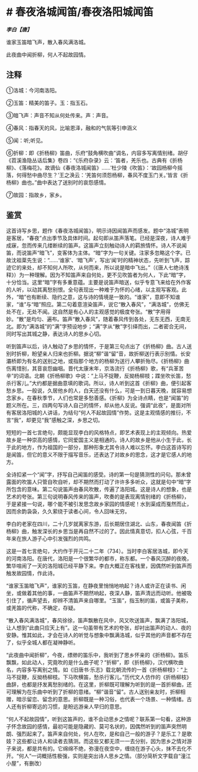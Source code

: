 # # 春夜洛城闻笛/春夜洛阳城闻笛

***李白【唐】***

谁家玉笛暗飞声，散入春风满洛城。

此夜曲中闻折柳，何人不起故园情。

## 注释

①洛城：今河南洛阳。

②玉笛：精美的笛子。玉：指玉石。

③暗飞声：声音不知从何处传来。声：声音。

④春风：指春天的风，比喻恩泽，融和的气氛等引申涵义

⑤闻：听;听见。

⑥折柳：即《折杨柳》笛曲，乐府“鼓角横吹曲”调名，内容多写离情别绪。胡仔《苕溪渔隐丛话后集》卷四：“《乐府杂录》云：‘笛者，羌乐也。古典有《折杨柳》、《落梅花》。故谪仙《春夜洛城闻笛》……’杜少陵《吹笛》：‘故园杨柳今摇落，何得愁中曲尽生？’王之涣云：‘羌笛何须怨杨柳，春风不度玉门关。’皆言《折杨柳》曲也。”曲中表达了送别时的哀怨感情。

⑦故园：指故乡，家乡。

## 鉴赏

这首诗写乡思，题作《春夜洛城闻笛》，明示诗因闻笛声而感发。题中“洛城”表明是客居，“春夜”点出季节及具体时间。起句即从笛声落笔。已经是深夜，诗人难于成寐，忽而传来几缕断续的笛声。这笛声立刻触动诗人的羁旅情怀。诗人不说闻笛，而说笛声“暗飞”，变客体为主体。“暗”字为一句关键。注家多忽略这个字。已故沈祖棻先生说：“……‘谁家’、‘暗飞声’，写出‘闻’时的精神状态，先听到飞声，踪迹它的来处，却不知何人所吹，从何而来，所以说是暗中飞出。”（《唐人七绝诗浅释》）为一种理解。因为不知笛声来自何处，更不见吹笛者为何人，下此“暗”字，十分恰当。这里“暗”字有多重意蕴。主要是说笛声暗送，似乎专意飞来给在外作客的人听，以动其离愁别恨。全句表现出一种难于为怀的心绪，以主观写客观。此外，“暗”也有断续、隐约之意，这与诗的情境是一致的。“谁家”，意即不知谁家，“谁”与“暗”照应。第二句着意渲染笛声，说它“散入春风”，“满洛城”，仿佛无处不在，无处不闻。这自然是有心人的主观感觉的极度夸张。“散”字用得妙。“散”是均匀、遍布。笛声“散入春风”，随着春风传到各处，无东无西，无南无北。即为“满洛城”的“满”字预设地步；“满”字从“散”字引绎而出，二者密合无间，同时写出其城之静，表达诗人的思乡心切。

听到笛声以后，诗人触动了乡思的情怀，于是第三句点出了《折杨柳》曲。古人送别时折柳，盼望亲人归来也折柳。据说“柳”谐“留”音，故折柳送行表示别情。长安灞桥即为有名的送别之地，或指那个地方的杨柳为送行人攀折殆尽。《折杨柳》曲伤离惜别，其音哀怨幽咽。晋代太康末年，京洛流行《折杨柳》歌，有“兵革苦辛”的词语。北朝《折杨柳歌》中说：“上马不捉鞭，反拗杨柳枝；蹀坐吹长笛，愁杀行客儿。”大约都是据曲意填的歌词。所以，诗人听到这首《折柳》曲，便引起客愁乡思。一般说，久居他乡的人，白天还没有什么，可是一到日暮天晚，就容易想念家乡。在春秋季节，人们也常是多愁善感。《折柳》为全诗点睛，也是“闻笛”的题义所在。三，四两句写诗人自己的情怀，却从他人反说。强调“此夜”，是面对所有客居洛阳城的人讲话，为结句“何人不起故园情”作势。这是主观情感的推衍，不言“我”，却更见“我”感触之深，乡思之切。

短短的一首七言绝句，颇能显现李白的风格特点，即艺术表现上的主观倾向。热爱故乡是一种崇高的感情，它同爱国主义是相通的。诗人的故乡是他从小生于此，长于此的地方，作为祖国的一部分，那种形象尤其令诗人难以忘怀。李白这首诗写的是闻笛，但它的意义不限于描写音乐，还表达了对故乡的思念，这才是它感人的地方。

全诗扣紧一个“闻”字，抒写自己闻笛的感受。诗的第一句是猜测性的问句。那未曾露面的吹笛人只管自吹自听，却不期然而打动了许许多多听众，这就是句中“暗”字所包含的意味。第二句说笛声由春风吹散，传遍了洛阳城。这是诗人的想象，也是艺术的夸张。第三句说明春风传来的笛声，吹奏的是表现离情别绪的《折杨柳》，于是紧接一句说，哪个能不被引发思念故乡家园的情感呢！水到渠成而戛然而止，因而余韵袅袅，久久萦绕于读者心间，令人回味无穷。

李白的老家在四川，二十几岁就离家东游，后长期居住湖北、山东，春夜闻笛《折杨柳》曲，触发深长的乡思当是再自然不过的了。因此情真意切，扣人心弦，千百年来在旅人游子心中引发强烈的共鸣。

这是一首七言绝句，大约作于开元二十二年（734）。当时李白客居洛城，即今天的河南洛阳。在唐代，洛阳是一个很繁华的都市，称东都。一个春风沉醉的夜晚，繁华喧闹了一天的洛阳城已经平静下来。李白大概正在客栈里，因偶然听到笛声而触发故园情，作此诗。

“谁家玉笛暗飞声”，谁家的玉笛，在静夜里悄悄地响起？诗人或许正在读书、闲坐，或做着其他的事，一曲笛声不期然响起，夜深人静，笛声清远而动听。他被吸引住了，循声望去，却辨不清笛声来自哪里。“玉笛”，指玉制的笛，或笛子美称，或羌笛的代称，不确定，存疑。

“散入春风满洛城”，春风徐徐，笛声飘散在风中，风又吹送笛声，飘满了洛阳城，让人想到“此曲只应天上有”。这一句虽带有艺术的夸张，却衬出笛声的动人、夜的安静。惟其如此，才会在诗人的听觉与想象中飘满洛城，似乎其他的声音都不存在了，似乎全城人都在凝神静听。

“此夜曲中闻折柳”，今夜，缥缈的笛乐中，我听到了思乡怀亲的《折杨柳》。笛乐飘飘，如此动人，究竟吹的是什么曲子呢？“折柳”，即《折杨柳》，汉代横吹曲名，内容多写离别之情。如《旧唐书·乐志》载北朝流传的一首《折杨柳枝》：“上马不捉鞭，反拗杨柳枝。下马吹横笛，愁杀行客儿。”历代文人仿作的《折杨柳枝》曲辞，也都是抒发离愁别绪的。在这里，折柳既可理解为听到的是一首折柳曲，还可理解为在乐曲中听到了折柳的意绪。“柳”谐音“留”。古人送别亲友时，折柳相赠，暗示留恋、留念的意思。折柳既是一种习俗，也代表一个场景、一种情绪。古人还有折柳寄远的习惯，是盼远游亲人早归的意思。

“何人不起故园情”，听到这笛声的，谁不会动思乡之情呢？联系第一句看，这种游子怀念故园的感情，最初可能是隐藏的、莫可名状的，因偶然听到的笛声突然明朗、强烈起来了。笛声来自何处，何人在吹，是和自己一般的游子？是乐工？是歌妓？这些都让诗人和读者去猜测。而这些又都无须一一去分别，因为思乡之情对游子来说，都是共有的。它绵绵不绝，弥漫在夜空中，缠绕在游子心头，抹不去化不开。“何人”一词概括性极强，实则是突出诗人思乡之情。（部分简析文字载自“潼江小屋”，有删改）
